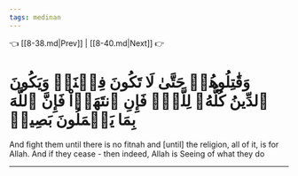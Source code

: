 ```yaml
---
tags: medinan
---
```


👈 [[8-38.md|Prev]] | [[8-40.md|Next]] 👉

# وَقَٰتِلُوهُمۡ حَتَّىٰ لَا تَكُونَ فِتۡنَةٞ وَيَكُونَ ٱلدِّينُ كُلُّهُۥ لِلَّهِۚ فَإِنِ ٱنتَهَوۡاْ فَإِنَّ ٱللَّهَ بِمَا يَعۡمَلُونَ بَصِيرٞ

And fight them until there is no fitnah and [until] the religion, all of it, is for Allah. And if they cease - then indeed, Allah is Seeing of what they do

---

